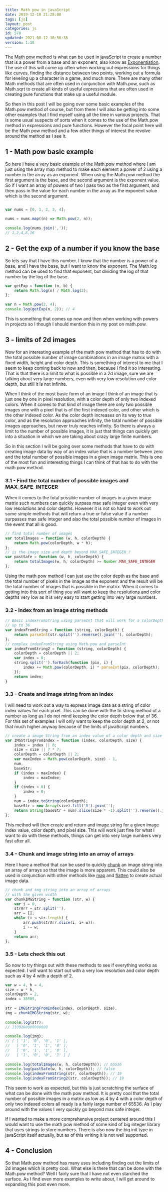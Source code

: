 ```yaml
---
title: Math pow in javaScript
date: 2019-12-10 21:28:00
tags: [js]
layout: post
categories: js
id: 578
updated: 2021-08-12 10:56:36
version: 1.18
---
```


The [Math pow](https://developer.mozilla.org/en-US/docs/Web/JavaScript/Reference/Global_Objects/Math/pow) method is what can be used in javaScript to create a number that is a power from a base and an exponent, also know as [Exponentiation](https://en.wikipedia.org/wiki/Exponentiation). The use of this will come up often when working out expressions for things like curves, finding the distance between two points, working out a formula for leveling up a character in a game, and much more. There are many other Math methods that are often used in conjunction with Math.pow, such as Math.sqrt to create all kinds of useful expressions that are often used in creating pure functions that make up a useful module.

So then in this post I will be going over some basic examples of the Math.pow method of course, but from there I will also be getting into some other examples that I find myself using all the time in various projects. That is some usual suspects of sorts when it comes to the use of the Math.pow method in expressions and pure functions. However the focal point here will be the Math pow method and a few other things of interest the revolve around the method as I see it.

<!-- more -->

## 1 - Math pow basic example

So here I have a very basic example of the Math.pow method where I am just using the array map method to make each element a power of 2 using a number in the array as an exponent. When using the Math.pow method the first argument is the base, and the second argument is the exponent value. So if I want an array of powers of two I pass two as the first argument, and then pass in the value for each number in the array as the exponent value which is the second argument.

```js

var nums = [0, 1, 2, 3, 4];
 
nums = nums.map((n) => Math.pow(2, n));
 
console.log(nums.join(','));
// 1,2,4,8,16
```

## 2 - Get the exp of a number if you know the base

So lets say that I have this number. I know that the number is a power of a base, and I have the base, but I want to know the exponent. The Math.log method can be used to find that exponent, but dividing the log of that number by the log of the base.

```js
var getExp = function (n, b) {
    return Math.log(n) / Math.log(2);
};
 
var n = Math.pow(2, 4);
console.log(getExp(n, 2)); // 4
```

This is something that comes up now and then when working with powers in projects so I though I should mention this in my post on math.pow.

## 3 - limits of 2d images

Now for an interesting example of the math pow method that has to do with the total possible number of image combinations in an image matrix with a fixed width, height and color depth. This is something of interest to me that I seem to keep coming back to now and then, because I find it so interesting. That is that there is a limit to what is possible in a 2d image, sure we are talking about very large numbers, even with very low resolution and color depth, but still it is not infinite.

When I think of the most basic form of an image I think of an image that is just one by one in pixel resolution, with a color depth of only two indexed colors. When it comes to that kind of image there are only two possible images one with a pixel that is of the first indexed color, and other which is the other indexed color. As the color depth increases on its way to true color, and as the resolution approaches infinity, the total number of possible images approaches, but never truly reaches infinity. So there is always a limit to the number of possible images, it is just that things can quickly get into a situation in which we are taking about crazy large finite numbers.

So in this section I will be going over some methods that have to do with creating image data by way of an index value that is a number between zero and the total number of possible images in a given image matrix. This is one of the most fun and interesting things I can think of that has to do with the math pow method.

### 3.1 - Find the total number of possible images and MAX_SAFE_INTEGER

When it comes to the total possible number of images in a given image matrix such numbers can quickly surpass max safe integer even with very low resolutions and color depths. However it is not so hard to work out some simple methods that will return a true or false value if a number surpasses max safe integer and also the total possible number of images in the event that all is good.

```js
// find total number of images
var totalImages = function (w, h, colorDepth) {
    return Math.pow(colorDepth, w * h);
};
// is the image size and depth beyond MAX_SAFE_INTEGER ?
var pastSafe = function (w, h, colorDepth) {
    return totalImages(w, h, colorDepth) >= Number.MAX_SAFE_INTEGER
};
```

Using the math pow method I can just use the color depth as the base and the total number of pixels in the image as the exponent and the result will be the total number of images that is possible in the matrix. When it comes to getting into this sort of thing you will want to keep the resolutions and color depths very low as it is very easy to start getting into very large numbers.

### 3.2 - index from an image string methods

```js
// Basic indexFromString using parseInt that will work for a colorDepth
// up to 36
var indexFromString = function (string, colorDepth) {
    return parseInt(str.split('').reverse().join(''), colorDepth);
};
// complex indexFromString using Math.pow and parseInt
var indexFromString2 = function (string, colorDepth) {
    colorDepth = colorDepth || 2;
    var index = 0;
    string.split('').forEach(function (pix, i) {
        index += Math.pow(colorDepth, i) * parseInt(pix, colorDepth);
    });
    return index;
}
```

### 3.3 - Create and image string from an index

I will need to work out a way to express image data as a string of color index values for each pixel. This can be done with the to string method of a number as long as I do not mind keeping the color depth below that of 36. For this set of examples I will only want to keep the color depth at 2, or not that much higher anyway because of the limits of javaScript numbers. 
```js
// create a image String from an index value of a color depth and size
var IMGStringFromIndex = function (index, colorDepth, size) {
    index = index || 0;
    size = size || 7 * 7;
    colorDepth = colorDepth || 2;
    var maxIndex = Math.pow(colorDepth, size) - 1,
    num,
    baseStr;
    if (index > maxIndex) {
        index = maxIndex;
    }
    if (index < 0) {
        index = 0;
    }
    num = index.toString(colorDepth);
    baseStr = new Array(size).fill('0').join('');
    return String(baseStr + num).slice(size * -1).split('').reverse().join('');
};
```

This method will then create and return and image string for a given image index value, color depth, and pixel size. This will work just fine for what I want to do with these methods, things can get into very large numbers very fast after all.

### 3.4 - Chunk and image string into an array of arrays

Here I have a method that can be used to quickly [chunk](/2017/09/13/lodash-chunk/) an image string into an array of arrays so that the image is more apparent. This could also be used in conjunction with other methods like [map](/2018/02/02/lodash_map/) and [flatten](/2018/08/12/lodash_flatten/) to create actual image data.

```js
// chunk and img string into an array of arrays
// with the given width
var chunkIMGString = function (str, w) {
    var i = 0,
    strArr = str.split(''),
    arr = [];
    while (i < str.length) {
        arr.push(strArr.slice(i, i+ w));
        i += w;
    }
    return arr;
};
```

### 3.5 - Lets check this out

So now to try things out with these methods to see if everything works as expected. I will want to start out with a very low resolution and color depth such as 4 by 4 with a depth of 2.

```js
var w = 4, h = 4,
size = w * h,
colorDepth = 2,
index = 38505,
 
str = IMGStringFromIndex(index, colorDepth, size),
img = chunkIMGString(str, w);
 
console.log(str);
// 1100100000000000
 
console.log(img);
// [ [ '1', '0', '0', '1' ],
//   [ '0', '1', '1', '0' ],
//   [ '0', '1', '1', '0' ],
//   [ '1', '0', '0', '1' ] ]
 
console.log(totalImages(w, h, colorDepth)); // 65536
console.log(pastSafe(w, h, colorDepth)); // false
console.log(indexFromString(str, colorDepth)); // 19
console.log(indexFromString2(str, colorDepth)); // 19
```

This seem to work as expected, but this is just scratching the surface of what can be done with the math pow method. It is pretty cool that the total number of possible images in a matrix as low as 4 by 4 with a color depth of only two indexed colors all ready is a fairly large number of 65536. As I play around with the values I very quickly go beyond max safe integer.

If I wanted to make a more comprehensive project centered around this I would want to use the math pow method of some kind of big integer library that uses strings to store numbers. There is also now the big init type in javaScript itself actually, but as of this writing it is not well supported.

## 4 - Conclusion

So that Math.pow method has many uses including finding out the limits of 2d images which is pretty cool. What else is there that can be done with the Math.pow method? Well I fairly sure that I have not even starched the surface. As I find even more examples to write about, I will get around to expanding this post even more.